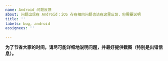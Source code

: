 ```yaml
---
name: Android 问题反馈
about: 问题出现在 Android；iOS 存在相同问题也请在这里反馈，但需要说明
title: ''
labels: bug, android
assignees: ''

---
```


**为了节省大家的时间，请尽可能详细地说明问题，并最好提供截图（特别是出错信息）。**
